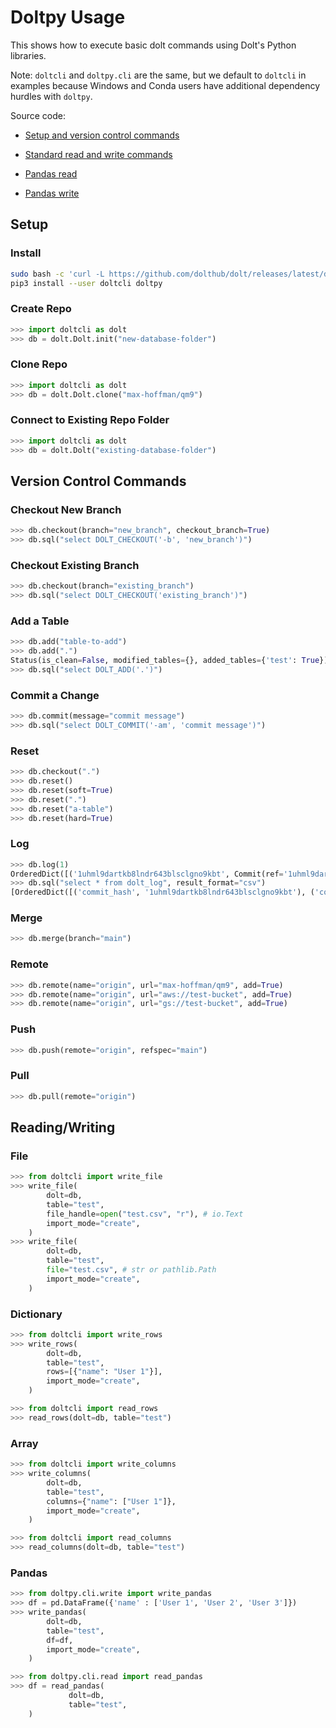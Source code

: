 # Doltpy Usage

This shows how to execute basic dolt commands using
Dolt's Python libraries.

Note: `doltcli` and `doltpy.cli` are
the same, but we default to `doltcli` in examples because Windows
and Conda users have additional dependency hurdles with `doltpy`.

Source code:

- [Setup and version control commands](https://github.com/dolthub/doltcli/blob/main/doltcli/dolt.py)

- [Standard read and write commands](https://github.com/dolthub/doltcli/blob/main/doltcli/utils.py)

- [Pandas read](https://github.com/dolthub/doltpy/blob/main/doltpy/cli/read.py)

- [Pandas write](https://github.com/dolthub/doltpy/blob/main/doltpy/cli/write.py)

## Setup

### Install

```bash
sudo bash -c 'curl -L https://github.com/dolthub/dolt/releases/latest/download/install.sh | sudo bash'
pip3 install --user doltcli doltpy
```

### Create Repo

```python
>>> import doltcli as dolt
>>> db = dolt.Dolt.init("new-database-folder")
```

### Clone Repo

```python
>>> import doltcli as dolt
>>> db = dolt.Dolt.clone("max-hoffman/qm9")
```

### Connect to Existing Repo Folder

```python
>>> import doltcli as dolt
>>> db = dolt.Dolt("existing-database-folder")
```

## Version Control Commands

### Checkout New Branch

```python
>>> db.checkout(branch="new_branch", checkout_branch=True)
>>> db.sql("select DOLT_CHECKOUT('-b', 'new_branch')")
```

### Checkout Existing Branch

```python
>>> db.checkout(branch="existing_branch")
>>> db.sql("select DOLT_CHECKOUT('existing_branch')")
```

### Add a Table

```python
>>> db.add("table-to-add")
>>> db.add(".")
Status(is_clean=False, modified_tables={}, added_tables={'test': True})
>>> db.sql("select DOLT_ADD('.')")
```

### Commit a Change

```python
>>> db.commit(message="commit message")
>>> db.sql("select DOLT_COMMIT('-am', 'commit message')")
```

### Reset

```python
>>> db.checkout(".")
>>> db.reset()
>>> db.reset(soft=True)
>>> db.reset(".")
>>> db.reset("a-table")
>>> db.reset(hard=True)
```

### Log

```python
>>> db.log(1)
OrderedDict([('1uhml9dartkb8lndr643blsclgno9kbt', Commit(ref='1uhml9dartkb8lndr643blsclgno9kbt', timestamp='2021-06-24 13:42:37.149 -0700 PDT', author='Max Hoffman', email='max@dolthub.com', message='Initialize data repository', parents='', merge=False))])
>>> db.sql("select * from dolt_log", result_format="csv")
[OrderedDict([('commit_hash', '1uhml9dartkb8lndr643blsclgno9kbt'), ('committer', 'Max Hoffman'), ('email', 'max@dolthub.com'), ('date', '2021-06-24 13:42:37.149 -0700 PDT'), ('message', 'Initialize data repository')])]
```

### Merge

```python
>>> db.merge(branch="main")
```

### Remote

```python
>>> db.remote(name="origin", url="max-hoffman/qm9", add=True)
>>> db.remote(name="origin", url="aws://test-bucket", add=True)
>>> db.remote(name="origin", url="gs://test-bucket", add=True)
```

### Push

```python
>>> db.push(remote="origin", refspec="main")
```

### Pull

```python
>>> db.pull(remote="origin")
```

## Reading/Writing

### File

```python
>>> from doltcli import write_file
>>> write_file(
        dolt=db,
        table="test",
        file_handle=open("test.csv", "r"), # io.Text
        import_mode="create",
    )
>>> write_file(
        dolt=db,
        table="test",
        file="test.csv", # str or pathlib.Path
        import_mode="create",
    )
```

### Dictionary

```python
>>> from doltcli import write_rows
>>> write_rows(
        dolt=db,
        table="test",
        rows=[{"name": "User 1"}],
        import_mode="create",
    )
```

```python
>>> from doltcli import read_rows
>>> read_rows(dolt=db, table="test")
```

### Array

```python
>>> from doltcli import write_columns
>>> write_columns(
        dolt=db,
        table="test",
        columns={"name": ["User 1"]},
        import_mode="create",
    )
```

```python
>>> from doltcli import read_columns
>>> read_columns(dolt=db, table="test")
```

### Pandas

```python
>>> from doltpy.cli.write import write_pandas
>>> df = pd.DataFrame({'name' : ['User 1', 'User 2', 'User 3']})
>>> write_pandas(
        dolt=db,
        table="test",
        df=df,
        import_mode="create",
    )
```

```python
>>> from doltpy.cli.read import read_pandas
>>> df = read_pandas(
             dolt=db,
             table="test",
    )
```
